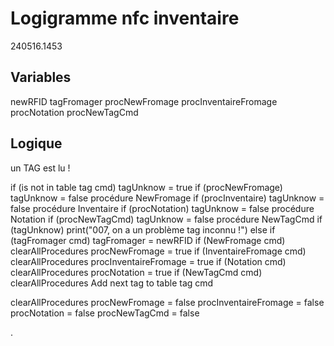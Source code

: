 # Logigramme nfc inventaire
240516.1453

## Variables
newRFID 
tagFromager 
procNewFromage
procInventaireFromage
procNotation
procNewTagCmd


## Logique
un TAG est lu !

if (is not in table tag cmd)
    tagUnknow = true
    if (procNewFromage) 
        tagUnknow = false
        procédure NewFromage
    if (procInventaire) 
        tagUnknow = false
        procédure Inventaire
    if (procNotation) 
        tagUnknow = false
        procédure Notation
    if (procNewTagCmd) 
        tagUnknow = false
        procédure NewTagCmd 
    if (tagUnknow)
        print("007, on a un problème tag inconnu !")
else
    if (tagFromager cmd) 
        tagFromager = newRFID 
    if (NewFromage cmd)
        clearAllProcedures
        procNewFromage = true 
    if (InventaireFromage cmd) 
        clearAllProcedures
        procInventaireFromage = true 
    if (Notation cmd) 
        clearAllProcedures
        procNotation = true 
    if (NewTagCmd cmd)
        clearAllProcedures
        Add next tag to table tag cmd




clearAllProcedures
procNewFromage = false
procInventaireFromage = false
procNotation = false
procNewTagCmd = false














.